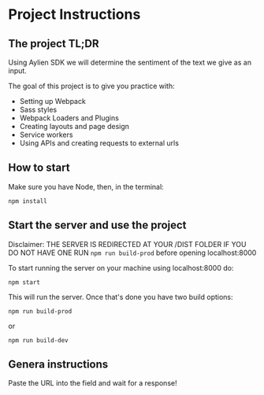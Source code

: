 # Project Instructions

## The project TL;DR

Using Aylien SDK we will determine the sentiment of the text we give as an input.

The goal of this project is to give you practice with:
- Setting up Webpack
- Sass styles
- Webpack Loaders and Plugins
- Creating layouts and page design
- Service workers
- Using APIs and creating requests to external urls

## How to start

Make sure you have Node, then, in the terminal:

```
npm install
```

## Start the server and use the project

Disclaimer: THE SERVER IS REDIRECTED AT YOUR /DIST FOLDER IF YOU DO NOT HAVE ONE RUN ```npm run build-prod``` before opening localhost:8000

To start running the server on your machine using localhost:8000 do:

```
npm start
```

This will run the server. Once that's done you have two build options:
```
npm run build-prod
```
or
```
npm run build-dev
```

## Genera instructions

Paste the URL into the field and wait for a response!